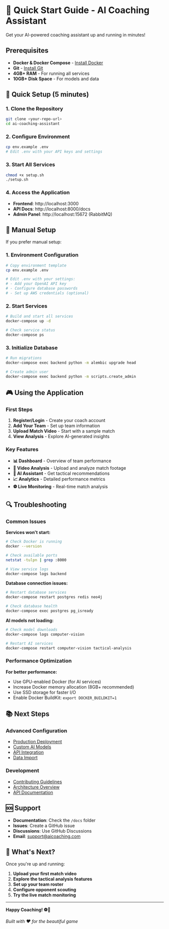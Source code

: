 # 🚀 Quick Start Guide - AI Coaching Assistant

Get your AI-powered coaching assistant up and running in minutes!

## Prerequisites

- **Docker & Docker Compose** - [Install Docker](https://docs.docker.com/get-docker/)
- **Git** - [Install Git](https://git-scm.com/downloads)
- **4GB+ RAM** - For running all services
- **10GB+ Disk Space** - For models and data

## 🎯 Quick Setup (5 minutes)

### 1. Clone the Repository
```bash
git clone <your-repo-url>
cd ai-coaching-assistant
```

### 2. Configure Environment
```bash
cp env.example .env
# Edit .env with your API keys and settings
```

### 3. Start All Services
```bash
chmod +x setup.sh
./setup.sh
```

### 4. Access the Application
- **Frontend**: http://localhost:3000
- **API Docs**: http://localhost:8000/docs
- **Admin Panel**: http://localhost:15672 (RabbitMQ)

## 🔧 Manual Setup

If you prefer manual setup:

### 1. Environment Configuration
```bash
# Copy environment template
cp env.example .env

# Edit .env with your settings:
# - Add your OpenAI API key
# - Configure database passwords
# - Set up AWS credentials (optional)
```

### 2. Start Services
```bash
# Build and start all services
docker-compose up -d

# Check service status
docker-compose ps
```

### 3. Initialize Database
```bash
# Run migrations
docker-compose exec backend python -m alembic upgrade head

# Create admin user
docker-compose exec backend python -m scripts.create_admin
```

## 🎮 Using the Application

### First Steps
1. **Register/Login** - Create your coach account
2. **Add Your Team** - Set up team information
3. **Upload Match Video** - Start with a sample match
4. **View Analysis** - Explore AI-generated insights

### Key Features
- **📊 Dashboard** - Overview of team performance
- **🎥 Video Analysis** - Upload and analyze match footage
- **🧠 AI Assistant** - Get tactical recommendations
- **📈 Analytics** - Detailed performance metrics
- **⚽ Live Monitoring** - Real-time match analysis

## 🔍 Troubleshooting

### Common Issues

**Services won't start:**
```bash
# Check Docker is running
docker --version

# Check available ports
netstat -tulpn | grep :8000

# View service logs
docker-compose logs backend
```

**Database connection issues:**
```bash
# Restart database services
docker-compose restart postgres redis neo4j

# Check database health
docker-compose exec postgres pg_isready
```

**AI models not loading:**
```bash
# Check model downloads
docker-compose logs computer-vision

# Restart AI services
docker-compose restart computer-vision tactical-analysis
```

### Performance Optimization

**For better performance:**
- Use GPU-enabled Docker (for AI services)
- Increase Docker memory allocation (8GB+ recommended)
- Use SSD storage for faster I/O
- Enable Docker BuildKit: `export DOCKER_BUILDKIT=1`

## 📚 Next Steps

### Advanced Configuration
- [Production Deployment](docs/deployment.md)
- [Custom AI Models](docs/ai-models.md)
- [API Integration](docs/api-integration.md)
- [Data Import](docs/data-import.md)

### Development
- [Contributing Guidelines](CONTRIBUTING.md)
- [Architecture Overview](docs/architecture.md)
- [API Documentation](docs/api.md)

## 🆘 Support

- **Documentation**: Check the `/docs` folder
- **Issues**: Create a GitHub issue
- **Discussions**: Use GitHub Discussions
- **Email**: support@aicoaching.com

## 🎯 What's Next?

Once you're up and running:

1. **Upload your first match video**
2. **Explore the tactical analysis features**
3. **Set up your team roster**
4. **Configure opponent scouting**
5. **Try the live match monitoring**

---

**Happy Coaching! ⚽🧠**

*Built with ❤️ for the beautiful game* 